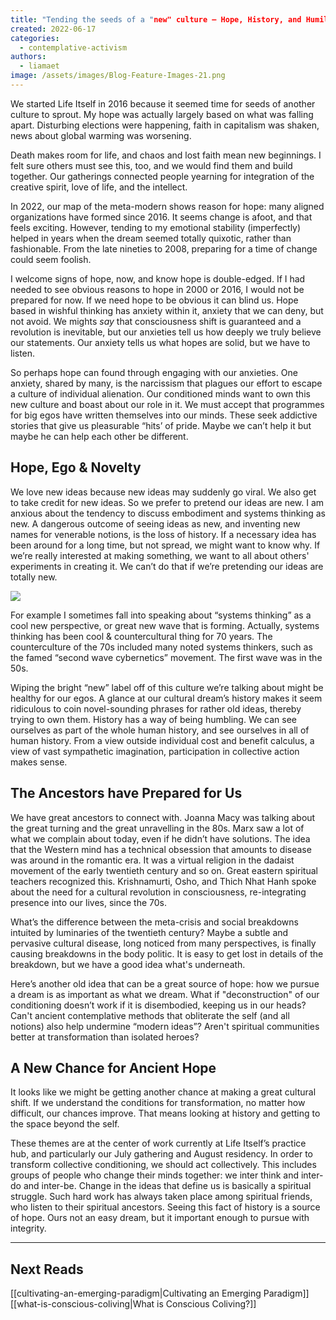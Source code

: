 ```yaml
---
title: "Tending the seeds of a "new" culture — Hope, History, and Humility"
created: 2022-06-17
categories: 
  - contemplative-activism
authors: 
  - liamaet
image: /assets/images/Blog-Feature-Images-21.png
---
```


We started Life Itself in 2016 because it seemed time for seeds of another culture to sprout. My hope was actually largely based on what was falling apart. Disturbing elections were happening, faith in capitalism was shaken, news about global warming was worsening.

Death makes room for life, and chaos and lost faith mean new beginnings. I felt sure others must see this, too, and we would find them and build together. Our gatherings connected people yearning for integration of the creative spirit, love of life, and the intellect. 

In 2022, our map of the meta-modern shows reason for hope: many aligned organizations have formed since 2016. It seems change is afoot, and that feels exciting. However, tending to my emotional stability (imperfectly) helped in years when the dream seemed totally quixotic, rather than fashionable. From the late nineties to 2008, preparing for a time of change could seem foolish. 

I welcome signs of hope, now, and know hope is double-edged. If I had needed to see obvious reasons to hope in 2000 or 2016, I would not be prepared for now. If we need hope to be obvious it can blind us. Hope based in wishful thinking has anxiety within it, anxiety that we can deny, but not avoid. We mights _say_ that consciousness shift is guaranteed and a revolution is inevitable, but our anxieties tell us how deeply we truly believe our statements. Our anxiety tells us what hopes are solid, but we have to listen.

So perhaps hope can found through engaging with our anxieties. One anxiety, shared by many, is the narcissism that plagues our effort to escape a culture of individual alienation. Our conditioned minds want to own this new culture and boast about our role in it. We must accept that programmes for big egos have written themselves into our minds. These seek addictive stories that give us pleasurable “hits’ of pride. Maybe we can’t help it but maybe he can help each other be different.

## **Hope, Ego & Novelty**

We love new ideas because new ideas may suddenly go viral. We also get to take credit for new ideas. So we prefer to pretend our ideas are new. I am anxious about the tendency to discuss embodiment and systems thinking as new. A dangerous outcome of seeing ideas as new, and inventing new names for venerable notions, is the loss of history. If a necessary idea has been around for a long time, but not spread, we might want to know why. If we’re really interested at making something, we want to all about others' experiments in creating it. We can’t do that if we’re pretending our ideas are totally new.

![](/assets/images/48F9432E-22E5-4CBB-A410-FBEE92199560.jpeg)

For example I sometimes fall into speaking about “systems thinking” as a cool new perspective, or great new wave that is forming. Actually, systems thinking has been cool & countercultural thing for 70 years. The counterculture of the 70s included many noted systems thinkers, such as the famed “second wave cybernetics” movement. The first wave was in the 50s.

Wiping the bright “new” label off of this culture we’re talking about might be healthy for our egos. A glance at our cultural dream’s history makes it seem ridiculous to coin novel-sounding phrases for rather old ideas, thereby trying to own them. History has a way of being humbling. We can see ourselves as part of the whole human history, and see ourselves in all of human history. From a view outside individual cost and benefit calculus, a view of vast sympathetic imagination, participation in collective action makes sense.

## The Ancestors have Prepared for Us

We have great ancestors to connect with. Joanna Macy was talking about the great turning and the great unravelling in the 80s. Marx saw a lot of what we complain about today, even if he didn’t have solutions. The idea that the Western mind has a technical obsession that amounts to disease was around in the romantic era. It was a virtual religion in the dadaist movement of the early twentieth century and so on. Great eastern spiritual teachers recognized this. Krishnamurti, Osho, and Thich Nhat Hanh spoke about the need for a cultural revolution in consciousness, re-integrating presence into our lives, since the 70s.

What’s the difference between the meta-crisis and social breakdowns intuited by luminaries of the twentieth century? Maybe a subtle and pervasive cultural disease, long noticed from many perspectives, is finally causing breakdowns in the body politic. It is easy to get lost in details of the breakdown, but we have a good idea what's underneath.

Here’s another old idea that can be a great source of hope: how we pursue a dream is as important as what we dream. What if "deconstruction" of our conditioning doesn’t work if it is disembodied, keeping us in our heads? Can't ancient contemplative methods that obliterate the self (and all notions) also help undermine “modern ideas”? Aren't spiritual communities better at transformation than isolated heroes?

## A New Chance for Ancient Hope

It looks like we might be getting another chance at making a great cultural shift. If we understand the conditions for transformation, no matter how difficult, our chances improve. That means looking at history and getting to the space beyond the self.

These themes are at the center of work currently at Life Itself’s practice hub, and particularly our July gathering and August residency. In order to transform collective conditioning, we should act collectively. This includes groups of people who change their minds together: we inter think and inter-do and inter-be. Change in the ideas that define us is basically a spiritual struggle. Such hard work has always taken place among spiritual friends, who listen to their spiritual ancestors. Seeing this fact of history is a source of hope. Ours not an easy dream, but it important enough to pursue with integrity.

* * *

## Next Reads

[[cultivating-an-emerging-paradigm|Cultivating an Emerging Paradigm]]
[[what-is-conscious-coliving|What is Conscious Coliving?]]

